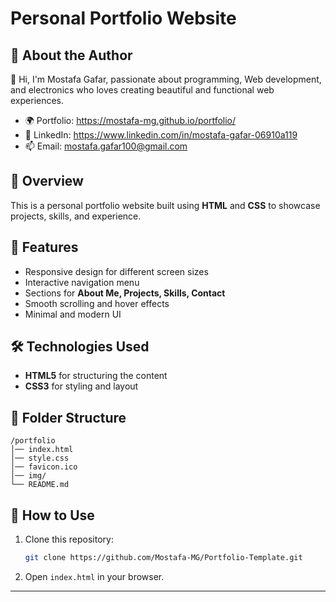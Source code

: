 
# **Personal Portfolio Website**

## **👤 About the Author**
👋 Hi, I'm Mostafa Gafar, passionate about programming, Web development, and electronics who loves creating beautiful and functional web experiences.

- 🌍 Portfolio: https://mostafa-mg.github.io/portfolio/
- 💼 LinkedIn: https://www.linkedin.com/in/mostafa-gafar-06910a119
- 📫 Email: mostafa.gafar100@gmail.com

## **📌 Overview**
This is a personal portfolio website built using **HTML** and **CSS** to showcase projects, skills, and experience.

## **🎨 Features**
- Responsive design for different screen sizes  
- Interactive navigation menu  
- Sections for **About Me, Projects, Skills, Contact**  
- Smooth scrolling and hover effects  
- Minimal and modern UI  

## **🛠️ Technologies Used**
- **HTML5** for structuring the content  
- **CSS3** for styling and layout  

## **📂 Folder Structure**
```
/portfolio
│── index.html
│── style.css
│── favicon.ico
│── img/
└── README.md
```

## **🚀 How to Use**
1. Clone this repository:  
   ```sh
   git clone https://github.com/Mostafa-MG/Portfolio-Template.git
   ```
2. Open `index.html` in your browser.
---
